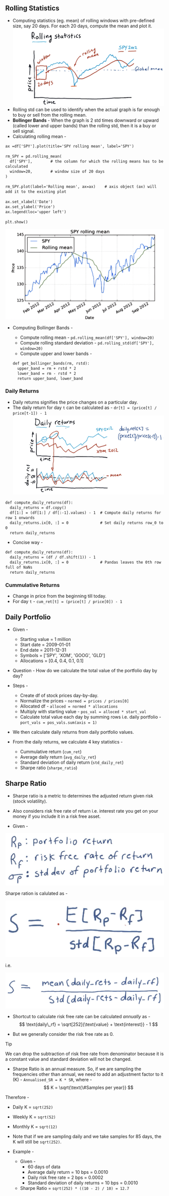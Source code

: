 ## Rolling Statistics

- Computing statistics (eg. mean) of rolling windows with pre-defined size, say 20 days. For each 20 days, compute the mean and plot it.
  ![Rolling Statistics](assets/rolling_statistics.png)
- Rolling std can be used to identify when the actual graph is far enough to buy or sell from the rolling mean.
- **Bollinger Bands** - When the graph is 2 std times downward or upward (called lower and upper bands) than the rolling std, then it is a buy or sell signal.
- Calculating rolling mean -

```
ax =df['SPY'].plot(title='SPY rolling mean', label='SPY')

rm_SPY = pd.rolling_mean(
  df['SPY'],        # the column for which the rolling means has to be calculated
  window=20,        # window size of 20 days
)

rm_SPY.plot(label='Rolling mean', ax=ax)    # axis object (ax) will add it to the existing plot

ax.set_xlabel('Date')
ax.set_ylabel('Price')
ax.legend(loc='upper left')

plt.show()
```

![SPY Rolling Mean](assets/spy_rolling_mean.png)

- Computing Bollinger Bands -

  - Compute rolling mean - `pd.rolling_mean(df['SPY'], window=20)`
  - Compute rolling standard deviation - `pd.rolling_std(df['SPY'], window=20)`
  - Compute upper and lower bands -

  ```
  def get_bollinger_bands(rm, rstd):
    upper_band = rm + rstd * 2
    lower_band = rm - rstd * 2
    return upper_band, lower_band
  ```

### Daily Returns

- Daily returns signifies the price changes on a particular day.
- The daily return for day `t` can be calculated as - `dr[t] = (price[t] / price[t-1]) - 1`
  ![Daily Returns](assets/daily_returns.png)

```
def compute_daily_returns(df):
  daily_returns = df.copy()
  df[1:] = (df[1:] / df[:-1].values) - 1  # Compute daily returns for row 1 onwards
  daily_returns.ix[0, :] = 0              # Set daily returns row_0 to 0
  return daily_returns
```

- Concise way -

```
def compute_daily_returns(df):
  daily_returns = (df / df.shift(1)) - 1
  daily_returns.ix[0, :] = 0              # Pandas leaves the 0th row full of NaNs
  return daily_returns
```

### Cummulative Returns

- Change in price from the beginning till today.
- For day `t` - `cum_ret[t] = (price[t] / price[0]) - 1`

## Daily Portfolio

- Given -
  - Starting value = 1 million
  - Start date = 2009-01-01
  - End date = 2011-12-31
  - Symbols = ['SPY', 'XOM', 'GOOG', 'GLD']
  - Allocations = [0.4, 0.4, 0.1, 0.1]

- Question - How do we calculate the total value of the portfolio day by day?

- Steps -
  - Create df of stock prices day-by-day.
  - Normalize the prices - `normed = prices / prices[0]`
  - Allocated df - `alloced = normed * allocations`
  - Multiply with starting value - `pos_val = alloced * start_val`
  - Calculate total value each day by summing rows i.e. daily portfolio - `port_vals = pos_vals.sum(axis = 1)`

- We then calculate daily returns from daily portfolio values.

- From the daily returns, we calculate 4 key statistics -
  - Cummulative return (`cum_ret`)
  - Average daily return (`avg_daily_ret`)
  - Standard deviation of daily return (`std_daily_ret`)
  - Sharpe ratio (`sharpe_ratio`)

## Sharpe Ratio

- Sharpe ratio is a metric to determines the adjusted return given risk (stock volatility).
- Also considers risk free rate of return i.e. interest rate you get on your money if you include it in a risk free asset.

- Given -

![Sharpe Ratio Given](assets/sharpe_ratio_givens.png)

Sharpe ration is calulated as - 

![Sharpe Ratio Formula](assets/sharpe_ratio_formula.png)

i.e.

![Sharpe Ratio Expanded](assets/sharpe_ratio_expanded.png)

- Shortcut to calculate risk free rate can be calculated _annually_ as -  
$$
\text{daily\_rf} = \sqrt[252]{\text{value} + \text{interest}} - 1
$$


- But we generally consider the risk free rate as 0.

> [!TIP]
> We can drop the subtraction of risk free rate from denominator because it is a constant value and standard deviation will not be changed.

- Sharpe Ratio is an annual measure. So, if we are sampling the frequencies other than annual, we need to add an adjustment factor to it (K) - `Annualised_SR = K * SR`, where -
$$
K = \sqrt{\text{\#Samples per year}}
$$

Therefore -
  - Daily K = `sqrt(252)`
  - Weekly K = `sqrt(52)`
  - Monthly K = `sqrt(12)`

- Note that if we are sampling daily and we take samples for 85 days, the K will still be `sqrt(252)`.

- Example -
  - Given -
    - 60 days of data
    - Average daily return = 10 bps = 0.0010
    - Daily risk free rate = 2 bps = 0.0002
    - Standard deviation of daily returns = 10 bps = 0.0010
  - Sharpe Ratio = `sqrt(252) * ((10 - 2) / 10) = 12.7`





